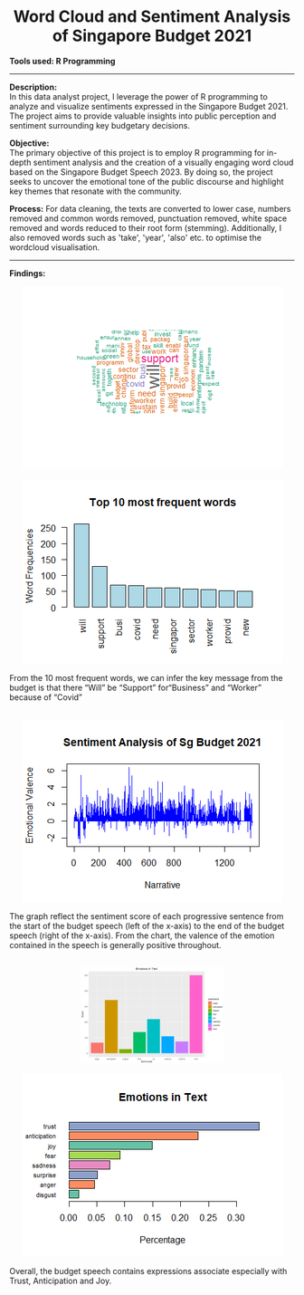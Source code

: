  <div align="center"><h1>Word Cloud and Sentiment Analysis of Singapore Budget 2021</h1></div

---
__Tools used: R Programming__

---

__Description:__
<br>
In this data analyst project, I leverage the power of R programming to analyze and visualize sentiments expressed in the Singapore Budget 2021. The project aims to provide valuable insights into public perception and sentiment surrounding key budgetary decisions.

__Objective:__
<br>
The primary objective of this project is to employ R programming for in-depth sentiment analysis and the creation of a visually engaging word cloud based on the Singapore Budget Speech 2023. By doing so, the project seeks to uncover the emotional tone of the public discourse and highlight key themes that resonate with the community.

__Process:__
For data cleaning, the texts are converted to lower case, numbers removed and common words removed, punctuation removed, white space removed and words reduced to their root form (stemming). Additionally, I also removed words such as 'take', 'year', 'also' etc. to optimise the wordcloud visualisation.

---

__Findings:__

<div align="center"><img src="images/wrd_cloud.png"/></div>
<br>
<div align="center"><img src="images/top10_words.png"/></div>

From the 10 most frequent words, we can infer the key message from the budget is that there “Will” be “Support” for“Business” and “Worker” because of “Covid”

<br>

<div align="center"><img src="images/emt_valance.png"/></div>

The graph reflect the sentiment score of each progressive sentence from the start of the budget speech (left of the x-axis) to the end of the budget speech (right of the x-axis). From the chart, the valence of the emotion contained in the speech is generally positive throughout.

<br>

<div align="center"><img src="images/emt_in_txt.png" style="max-width: 50%; height: auto;"></div>

<br>

<div align="center"><img src="images/emt_in_txt_percentage.png"/></div>

Overall, the budget speech contains expressions associate especially with Trust, Anticipation and Joy. 



